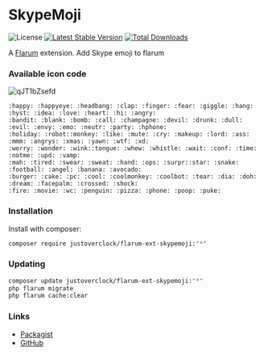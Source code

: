 # SkypeMoji

![License](https://img.shields.io/badge/license-MIT-blue.svg) [![Latest Stable Version](https://img.shields.io/packagist/v/justoverclock/flarum-ext-skypemoji.svg)](https://packagist.org/packages/justoverclock/flarum-ext-skypemoji) [![Total Downloads](https://img.shields.io/packagist/dt/justoverclock/flarum-ext-skypemoji.svg)](https://packagist.org/packages/justoverclock/flarum-ext-skypemoji)

A [Flarum](http://flarum.org) extension. Add Skype emoji to flarum

### Available icon code

![qJT1bZsefd](https://user-images.githubusercontent.com/79002016/123516153-fd6cb680-d69a-11eb-860e-689fa7153270.gif)


```
:happy: :happyeye: :headbang: :clap: :finger: :fear: :giggle: :hang: :hyst: :idea: :love: :heart: :hi: :angry: 
:bandit: :blank: :bomb: :call: :champagne: :devil: :drunk: :dull: :evil: :envy: :emo: :neutr: :party: :hphone: 
:holiday: :robot::monkey: :like: :mute: :cry: :makeup: :lord: :ass: :mmm: :angrys: :xmas: :yawn: :wtf: :xd: 
:worry: :wonder: :wink::tongue: :whew: :whistle: :wait: :conf: :time: :notme: :upd: :vamp: 
:mah: :tired: :swear: :sweat: :hand: :ops: :surpr::star: :snake: :football: :angel: :banana: :avocado: 
:burger: :cake: :pc: :cool: :coolmonkey: :coolbot: :tear: :dia: :doh: :dream: :facepalm: :crossed: :shock:
:fire: :movie: :wc: :penguin: :pizza: :phone: :poop: :puke:

``` 
### Installation

Install with composer:

```sh
composer require justoverclock/flarum-ext-skypemoji:"*"
```

### Updating

```sh
composer update justoverclock/flarum-ext-skypemoji:"*"
php flarum migrate
php flarum cache:clear
```

### Links

- [Packagist](https://packagist.org/packages/justoverclock/flarum-ext-skypemoji)
- [GitHub](https://github.com/justoverclockl/flarum-ext-skypemoji)
